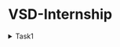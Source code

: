 # VSD-Internship

<details>
  <summary>Task1</summary>

![Screenshot 2024-11-22 204941](https://github.com/user-attachments/assets/f0f13f12-9395-402a-ab8f-0221d36e8b05)
![Screenshot 2024-11-22 205001](https://github.com/user-attachments/assets/7607500d-819c-4696-92a2-900ffd2dabc6)
![Screenshot 2024-11-22 225631](https://github.com/user-attachments/assets/467e9f29-3af6-48e4-bb45-758712994340)
![Screenshot 2024-11-22 232028](https://github.com/user-attachments/assets/5d1a6894-2fa1-4fc0-837f-22790397fa58)
![Screenshot 2024-11-23 213612](https://github.com/user-attachments/assets/10db8dee-b9ea-45c2-8fc4-892dbdb37c31)
![Screenshot 2024-11-23 211144](https://github.com/user-attachments/assets/b67e812f-ad2d-4fa5-9e75-28d77caef075)

</details>
